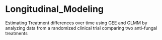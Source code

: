 # Longitudinal_Modeling
Estimating Treatment differences over time using GEE and GLMM by analyzing data from a randomized clinical trial comparing two anti-fungal treatments
